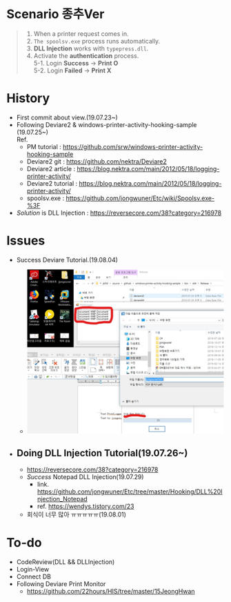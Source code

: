 # Scenario 종추Ver
> 1. When a printer request comes in.
> 2. `The spoolsv.exe` process runs automatically.
> 3. **DLL Injection** works with `typepress.dll`.
> 4. Activate the **authentication** process. <br>
> 5-1. Login **Success** -> **Print O**<br>
> 5-2. Login **Failed** -> **Print X**

# History
- First commit about view.(19.07.23~)
- Following Deviare2 & windows-printer-activity-hooking-sample (19.07.25~)<br>
  Ref. 
  - PM tutorial : https://github.com/srw/windows-printer-activity-hooking-sample<br>
  - Deviare2 git : https://github.com/nektra/Deviare2
  - Deviare2 article : https://blog.nektra.com/main/2012/05/18/logging-printer-activity/
  - Deviare2 tutorial : https://blog.nektra.com/main/2012/05/18/logging-printer-activity/
  - spoolsv.exe : https://github.com/jongwuner/Etc/wiki/Spoolsv.exe-%3F
- *Solution* is DLL Injection : https://reversecore.com/38?category=216978

# Issues
- Success Deviare Tutorial.(19.08.04) 
  - ![ex_screenshot](./img/Success_Deviare_LI1.jpg)

- ## Doing DLL Injection Tutorial(19.07.26~)
  - https://reversecore.com/38?category=216978
  - *Success* Notepad DLL Injection(19.07.29) 
    - link. https://github.com/jongwuner/Etc/tree/master/Hooking/DLL%20Injection_Notepad
    - ref. https://wendys.tistory.com/23
  - 회식이 너무 많아 ㅠㅠㅠㅠㅠ(19.08.01)

# To-do
- CodeReview(DLL && DLLInjection)
- Login-View
- Connect DB
- Following Deviare Print Monitor
   - https://github.com/22hours/HIS/tree/master/15JeongHwan
